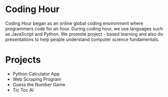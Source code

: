 # Coding Hour

Coding Hour began as an online global coding environment where programmers code for an hour. 
During coding hour, we use languages such as JavaScript and Python.
We promote project - based learning and also do presentations to help people understand computer science fundamentals. 

# Projects

- Python Calculator App
- Web Scraping Program
- Guess the Number Game 
- Tic Toc AI 

